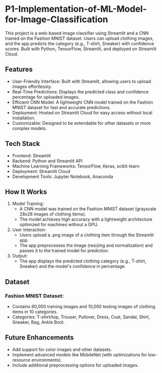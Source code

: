 # P1-Implementation-of-ML-Model-for-Image-Classification
This project is a web-based image classifier using Streamlit and a CNN trained on the Fashion MNIST dataset. Users can upload clothing images, and the app predicts the category (e.g., T-shirt, Sneaker) with confidence scores. Built with Python, TensorFlow, Streamlit, and deployed on Streamlit Cloud.
## Features
- User-Friendly Interface: Built with Streamlit, allowing users to upload images effortlessly.
- Real-Time Predictions: Displays the predicted class and confidence percentage for uploaded images.
- Efficient CNN Model: A lightweight CNN model trained on the Fashion MNIST dataset for fast and accurate predictions.
- Deployment: Hosted on Streamlit Cloud for easy access without local installation.
- Customizable: Designed to be extendable for other datasets or more complex models.
## Tech Stack
- Frontend: Streamlit
- Backend: Python and Streamlit API
- Machine Learning Frameworks: TensorFlow, Keras, scikit-learn
- Deployment: Streamlit Cloud
- Development Tools: Jupyter Notebook, Anaconda
## How It Works
1. Model Training:
   - A CNN model was trained on the Fashion MNIST dataset (grayscale 28x28 images of clothing items).
   - The model achieves high accuracy with a lightweight architecture optimized for machines without a GPU.
2. User Interaction:
   - Users upload a .png image of a clothing item through the Streamlit app.
   - The app preprocesses the image (resizing and normalization) and passes it to the trained model for prediction.
3. Output:
   - The app displays the predicted clothing category (e.g., T-shirt, Sneaker) and the model's confidence in percentage.
## Dataset
### Fashion MNIST Dataset:
- Contains 60,000 training images and 10,000 testing images of clothing items in 10 categories.
- Categories: T-shirt/top, Trouser, Pullover, Dress, Coat, Sandal, Shirt, Sneaker, Bag, Ankle Boot.
## Future Enhancements
- Add support for color images and other datasets.
- Implement advanced models like MobileNet (with optimizations for low-resource environments).
- Include additional preprocessing options for uploaded images.




